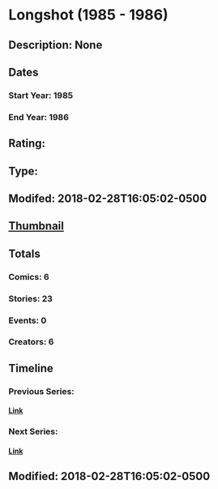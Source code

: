 # Longshot (1985 - 1986)
## Description: None
## Dates
### Start Year: 1985
### End Year: 1986
## Rating: 
## Type: 
## Modifed: 2018-02-28T16:05:02-0500
## [Thumbnail](http://i.annihil.us/u/prod/marvel/i/mg/c/50/5a907aacb8d29.jpg)
## Totals
### Comics: 6
### Stories: 23
### Events: 0
### Creators: 6
## Timeline
### Previous Series: 
#### [Link]()
### Next Series: 
#### [Link]()
## Modified: 2018-02-28T16:05:02-0500